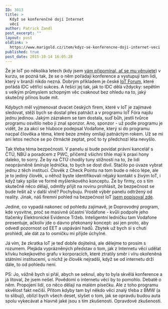 ```yaml
---
ID: 3013
title: >
  Když se konferenčně dojí Internet
  věcí
author: Patrick Zandl
post_excerpt: ""
layout: post
oldlink: >
  https://www.marigold.cz/item/kdyz-se-konferencne-doji-internet-veci
published: true
post_date: 2015-10-14 16:05:28
---
```

<p>Že je IoT po několika letech (kdy jsem <a href="http://www.marigold.cz/item/chcete-zmenit-svet-venujte-pozornost-internetu-veci-a-velkym-datum">vám připomínal, ať se mu věnujete</a>) v kurzu, se pozná tak, že se o něm pořádají konference a vystupují tam lidi, který v branži nikdo nezná. Dobrým příkladem je české <a href="http://iotforum.cz">IoT Forum</a>, které pořádá IDC větřící sukces. A řešící jej tak, jak to IDC dělá vždycky: sepětím s velkým průmyslem schopným věc cvaknout bez ohledu na to, jaký skutečný přínos bude mít.</p>

<!--more-->

<p>Kdybych měl vyjmenovat dvacet českých firem, které v IoT je zajímavé sledovat, stěží bych se dostal přes patnáct a v programu IoT Fóra najdu jednu jedinou. Jakým zázrakem se tam dostala, suď bůh, jestli tvůrce programu osvítilo nebo ji znal sponzor. Ano, sponzor - už podle programu je vidět, že za akcí se hluboce podepsal Vodafone, který si do programu nacpal člověka a téma, které beze změny omílají patnáctým rokem. Už se mi ani letos nechce se po čtrnácté zeptat, proč to ty předchozí léta nevyšlo.</p>
<p>Tak třeba téma bezpečnosti. V panelu si bude povídat právní kancelář s ČTÚ, NBÚ a poradcem z PWC, přičemž všichni tihle mají k praxi hony daleko, to sorry. Že by na ČTÚ chodily tuny stížností na to, že lidi neoprávněně šmíruje lednička, to bych se dost divil. Stačilo po úvaze vybrat jednu z těch institucí. Člověk z Check Pointu na tom bude o něco lépe, ale je to jediný člověk, u něhož byste identifikovali nějaký kontakt s živým IoT, i když taky spíše ve formě myšlenkového konceptu. Že by firmy, co s tím skutečně něco dělají, odmítly přijít na rovinu prohlásit, že bezpečnost se bude řešit až v další vlně? Pochybuju. Prostě výběr panelu odtržený od reality. Jinak, náš firemní pohled na bezpečnost IoT <a href="http://www.marigold.cz/item/bezpecnost-ve-svete-internetu-veci">jsem popisoval zde</a>.</p>
<p>Jediné, co vypadá nakonec od pohledu zajímavě, je Doprovodný program, kde vysvitne, proč se masivně účastní Vodafone - kvůli podpoře jeho tlačenky Elektronické Evidence Tržeb. Inteligentní ledničku tam Vodafone presentuje, ačkoliv jde o dávno překonaný koncept: asi jen proto, aby odvedl pozornost od EET a uspávání hadů. Zbytek už bych si s chutí prohlédl, ale dát za to osmičku mi přijde úchylné.</p>
<p>Já vím, že zkratka IoT je teď dobře dojitelná, ale dělejme to prosím s rozumem. Plejáda vyprázněných představ o tom, jak z Internetu věcí udělat křivku hokejkového grafu v korporacích, které ztratily směr i víru okořeněná státními institucemi, u nichž je člověk nejradši, když se od internetu drží dále, to od pohledu není.</p>
<p>PS: Jo, vážně bych si přál, abych se seknul, aby to byla skvělá konference a já litoval, že jsem nešel. Povědomí o internetu věcí by to pomohlo. Debatě o něm. Propojení lidí, co něco dělají na malém písečku. Ale z toho programu skvělost fakt nečiší. Přitom kdyby tam byl někdo věci znalý třeba z BMW (a to slibují), oblízl bych všech deset, slyšet o tom, jak se opravdu budou auta spolu vykecávat a hlavně jaké jsou s tím zkušenosti. Opravdové zkušenosti.</p>